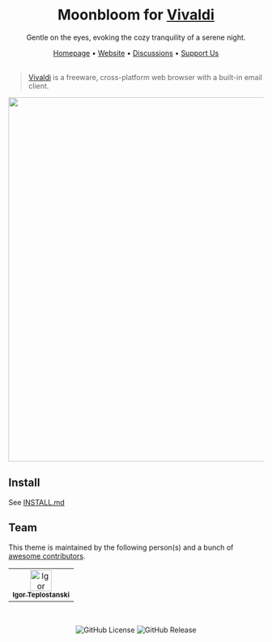 <div align="center">
  <h1>Moonbloom for <a href="https://vivaldi.com">Vivaldi</a></h1>
  <p>Gentle on the eyes, evoking the cozy tranquility of a serene night.</p>
  <span><a href="https://github.com/moonbloom-theme/moonbloom">Homepage</a> • <a href="https://moonbloom.teplostan.ski">Website</a> • <a href="https://github.com/orgs/moonbloom-theme/discussions">Discussions</a> • <a href="https://donate.teplostan.ski">Support Us</a></span>
</div>

<br/>

> [Vivaldi](https://vivaldi.com) is a freeware, cross-platform web browser with a built-in email client.

<img width="720px" src="./screen.png">

## Install
See [INSTALL.md](./INSTALL.md)

## Team

This theme is maintained by the following person(s) and a bunch of [awesome contributors](https://github.com/moonbloom-theme/vivaldi/graphs/contributors).

<!--CONTRIBUTORS_TABLE--><table><tr>
  <td align="center">
    <a href="https://github.com/teplostanski" title="Igor Teplostanski">
      <img src="https://avatars.githubusercontent.com/u/56846024?v=4" width="42;" alt="Igor Teplostanski"/>
    <br /><sub><b>Igor Teplostanski</b></sub>
    </a>
  </td>
</tr></table><!--CONTRIBUTORS_TABLE-END-->

</br>

<p align="center">
  <img alt="GitHub License" src="https://img.shields.io/github/license/moonbloom-theme/vivaldi?style=flat-square&labelColor=%231D1E27&color=%23E8C87E">
  <img alt="GitHub Release" src="https://img.shields.io/github/v/release/moonbloom-theme/vivaldi?include_prereleases&display_name=release&style=flat-square&labelColor=%231D1E27&color=%23E8C87E">
</p>
